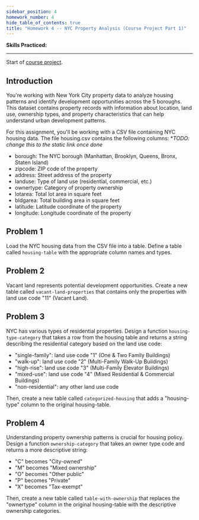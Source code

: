 ```yaml
---
sidebar_position: 4
homework_number: 4
hide_table_of_contents: true
title: "Homework 4 -- NYC Property Analysis (Course Project Part 1)" 
---
```



**Skills Practiced:**

---


Start of [course project](/homework/project).

## Introduction
You're working with New York City property data to analyze housing patterns and identify development opportunities across the 5 boroughs. This dataset contains property records with information about location, land use, ownership types, and property characteristics that can help understand urban development patterns.

For this assignment, you'll be working with a CSV file containing NYC housing data. The file housing.csv contains the following columns: **TODO: change this to the static link once done*
- borough: The NYC borough (Manhattan, Brooklyn, Queens, Bronx, Staten Island)
- zipcode: ZIP code of the property
- address: Street address of the property
- landuse: Type of land use (residential, commercial, etc.)
- ownertype: Category of property ownership
- lotarea: Total lot area in square feet
- bldgarea: Total building area in square feet
- latitude: Latitude coordinate of the property
- longitude: Longitude coordinate of the property

## Problem 1
Load the NYC housing data from the CSV file into a table. Define a table called `housing-table` with the appropriate column names and types.

## Problem 2
Vacant land represents potential development opportunities. Create a new table called `vacant-land-properties` that contains only the properties with land use code "11" (Vacant Land).

## Problem 3
NYC has various types of residential properties. Design a function `housing-type-category` that takes a row from the housing table and returns a string describing the residential category based on the land use code:
- "single-family": land use code "1" (One & Two Family Buildings)
- "walk-up": land use code "2" (Multi-Family Walk-Up Buildings)
- "high-rise": land use code "3" (Multi-Family Elevator Buildings)
- "mixed-use": land use code "4" (Mixed Residential & Commercial Buildings)
- "non-residential": any other land use code

Then, create a new table called `categorized-housing` that adds a "housing-type" column to the original housing-table.

## Problem 4
Understanding property ownership patterns is crucial for housing policy. Design a function `ownership-category` that takes an owner type code and returns a more descriptive string:
- "C" becomes "City-owned"
- "M" becomes "Mixed ownership"
- "O" becomes "Other public"
- "P" becomes "Private"
- "X" becomes "Tax-exempt"

Then, create a new table called `table-with-ownership` that replaces the "ownertype" column in the original housing-table with the descriptive ownership categories.